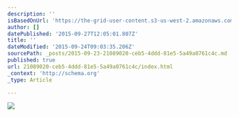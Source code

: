 ```yaml
---
description: ''
isBasedOnUrl: 'https://the-grid-user-content.s3-us-west-2.amazonaws.com/a3cd4d95-eb6e-463a-a493-5a9bbf42c65a.png'
author: []
datePublished: '2015-09-27T12:05:01.807Z'
title: ''
dateModified: '2015-09-24T09:03:35.206Z'
sourcePath: _posts/2015-09-23-21089020-ceb5-4ddd-81e5-5a49a0761c4c.md
published: true
url: 21089020-ceb5-4ddd-81e5-5a49a0761c4c/index.html
_context: 'http://schema.org'
_type: Article

---
```

![](https://the-grid-user-content.s3-us-west-2.amazonaws.com/a3cd4d95-eb6e-463a-a493-5a9bbf42c65a.png)